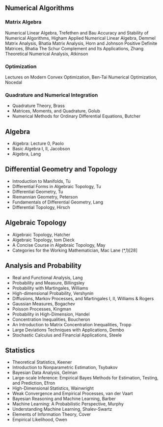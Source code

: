 ## Numerical Algorithms
### Matrix Algebra
Numerical Linear Algebra, Trefethen and Bau
Accuracy and Stability of Numerical Algorithms, Higham
Applied Numerical Linear Algebra, Demmel
Matrix Analysis, Bhatia
Matrix Analysis, Horn and Johnson
Positive Definite Matrices, Bhatia
The Schur Complement and Its Applications, Zhang
Theoretical Numerical Analysis, Atkinson

### Optimization
Lectures on Modern Convex Optimization, Ben-Tai
Numerical Optimization, Nocedal

### Quadrature and Numerical Integration
- Quadrature Theory, Brass
- Matrices, Moments, and Quadrature, Golub
- Numerical Methods for Ordinary Differential Equations, Butcher

## Algebra
- Algebra: Lecture 0, Paolo
- Basic Algebra I, II, Jacobson
- Algebra, Lang

## Differential Geometry and Topology
- Introduction to Manifolds, Tu
- Differential Forms in Algebraic Topology, Tu
- Differential Geometry, Tu
- Riemannian Geometry, Peterson
- Fundamentals of Differential Geometry, Lang
- Differential Topology, Hirsch

## Algebraic Topology
- Algebraic Topology, Hatcher
- Algebraic Topology, tom Dieck
- A Concise Course in Algebraic Topology, May
- Categories for the Working Mathematician, Mac Lane (*,1)[28]

## Analysis and Probability
- Real and Functional Analysis, Lang
- Probability and Measure, Billingsley
- Probability with Martingales, Williams
- High-dimensional Probability, Vershynin
- Diffusions, Markov Processes, and Martingales I, II, Williams & Rogers
- Gaussian Measures, Bogachev
- Poisson Processes, Kingman
- Probability in High-Dimension, Handel
- Concentration Inequalities, Boucheron
- An Introduction to Matrix Concentration Inequalities, Tropp
- Large Deviations Techniques with Applications, Dembo
- Stochastic Calculus and Financial Applications, Steele

## Statistics
- Theoretical Statistics, Keener
- Introduction to Nonparametric Estimation, Tsybakov
- Bayesian Data Analysis, Gelman
- Large-scale Inference: Empirical Bayes Methods for Estimation, Testing, and Prediction, Efron
- High-Dimensional Statistics, Wainwright
- Weak Convergence and Empirical Processes, van der Vaart
- Bayesian Reasoning and Machine Learning, Barber
- Machine Learning: A Probabilistic Perspective, Murphy
- Understanding Machine Learning, Shalev-Swartz
- Elements of Information Theory, Cover
- Empirical Likelihood, Owen

